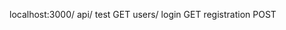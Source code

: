 localhost:3000/
  api/
    test                GET
    users/
        login           GET
        registration    POST